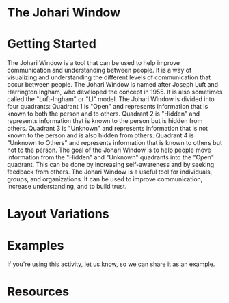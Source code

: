 # The Johari Window

# Getting Started

The Johari Window is a tool that can be used to help improve communication and understanding between people. It is a way of visualizing and understanding the different levels of communication that occur between people. The Johari Window is named after Joseph Luft and Harrington Ingham, who developed the concept in 1955. It is also sometimes called the "Luft-Ingham" or "LI" model. The Johari Window is divided into four quadrants: Quadrant 1 is "Open" and represents information that is known to both the person and to others. Quadrant 2 is "Hidden" and represents information that is known to the person but is hidden from others. Quadrant 3 is "Unknown" and represents information that is not known to the person and is also hidden from others. Quadrant 4 is "Unknown to Others" and represents information that is known to others but not to the person. The goal of the Johari Window is to help people move information from the "Hidden" and "Unknown" quadrants into the "Open" quadrant. This can be done by increasing self-awareness and by seeking feedback from others. The Johari Window is a useful tool for individuals, groups, and organizations. It can be used to improve communication, increase understanding, and to build trust.

# Layout Variations
# Examples
If you're using this activity, [let us know](https://github.com/Standards-and-Practices/structured-rapid-development/issues/new?assignees=&labels=documentation&template=example-submission.md&title=Example+of+%5Byour+pattern+here%5D), so we can share it as an example.
# Resources